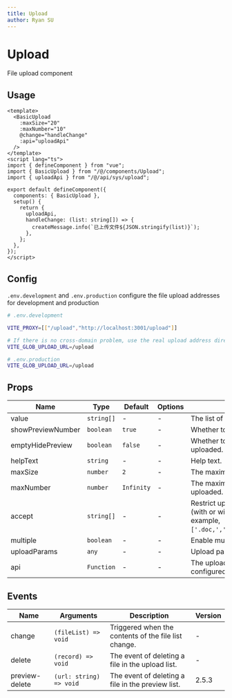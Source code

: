 ```yaml
---
title: Upload
author: Ryan SU
---
```


# Upload

File upload component

## Usage

```vue
<template>
  <BasicUpload
    :maxSize="20"
    :maxNumber="10"
    @change="handleChange"
    :api="uploadApi"
  />
</template>
<script lang="ts">
import { defineComponent } from "vue";
import { BasicUpload } from "/@/components/Upload";
import { uploadApi } from "/@/api/sys/upload";

export default defineComponent({
  components: { BasicUpload },
  setup() {
    return {
      uploadApi,
      handleChange: (list: string[]) => {
        createMessage.info(`已上传文件${JSON.stringify(list)}`);
      },
    };
  },
});
</script>
```

## Config

`.env.development` and `.env.production` configure the file upload addresses for development and production

```bash
# .env.development

VITE_PROXY=[["/upload","http://localhost:3001/upload"]]

# If there is no cross-domain problem, use the real upload address directly
VITE_GLOB_UPLOAD_URL=/upload

# .env.production
VITE_GLOB_UPLOAD_URL=/upload

```

## Props

| Name              | Type       | Default    | Options | Description                                                                                                                                                 |
| ----------------- | ---------- | ---------- | ------- | ----------------------------------------------------------------------------------------------------------------------------------------------------------- |
| value             | `string[]` | -          | -       | The list of uploaded files, supports v-model.                                                                                                               |
| showPreviewNumber | `boolean`  | `true`     | -       | Whether to show the number of previews.                                                                                                                     |
| emptyHidePreview  | `boolean`  | `false`    | -       | Whether to hide the preview when no files are uploaded.                                                                                                     |
| helpText          | `string`   | -          | -       | Help text.                                                                                                                                                  |
| maxSize           | `number`   | `2`        | -       | The maximum size of a single file, in megabytes.                                                                                                            |
| maxNumber         | `number`   | `Infinity` | -       | The maximum number of files that can be uploaded. If set to `Infinity`, there is no limit.                                                                  |
| accept            | `string[]` | -          | -       | Restrict upload formats. Can use file extensions (with or without the dot) or MIME strings. For example, `['.doc,','docx','application/msword','image/*']`. |
| multiple          | `boolean`  | -          | -       | Enable multiple file upload.                                                                                                                                |
| uploadParams      | `any`      | -          | -       | Upload parameters.                                                                                                                                          |
| api               | `Function` | -          | -       | The upload interface, which is the interface configured above.                                                                                              |

## Events

| Name           | Arguments               | Description                                          | Version |
| -------------- | ----------------------- | ---------------------------------------------------- | ------- |
| change         | `(fileList) => void`    | Triggered when the contents of the file list change. | -       |
| delete         | `(record) => void`      | The event of deleting a file in the upload list.     | -       |
| preview-delete | `(url: string) => void` | The event of deleting a file in the preview list.    | 2.5.3   |
